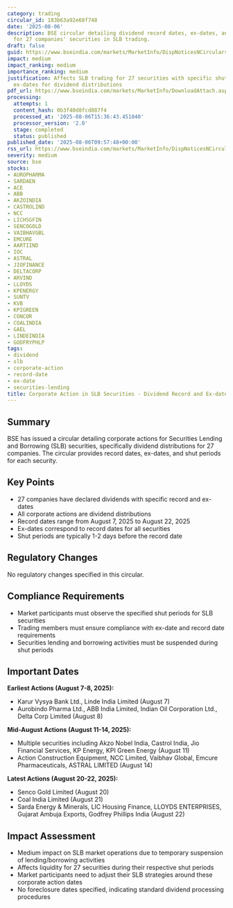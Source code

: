 ```yaml
---
category: trading
circular_id: 183b63a92e68f748
date: '2025-08-06'
description: BSE circular detailing dividend record dates, ex-dates, and shut periods
  for 27 companies' securities in SLB trading.
draft: false
guid: https://www.bseindia.com/markets/MarketInfo/DispNoticesNCirculars.aspx?Noticeid={0A8EB03A-C950-470C-8FAA-F00A5C552535}&noticeno=20250806-11&dt=08/06/2025&icount=11&totcount=57&flag=0
impact: medium
impact_ranking: medium
importance_ranking: medium
justification: Affects SLB trading for 27 securities with specific shut periods and
  ex-dates for dividend distributions
pdf_url: https://www.bseindia.com/markets/MarketInfo/DownloadAttach.aspx?id=20250806-11&attachedId=fefec8b6-20cf-484e-b2eb-c506936c2138
processing:
  attempts: 1
  content_hash: 0b3f40d8fcd887f4
  processed_at: '2025-08-06T15:36:43.451040'
  processor_version: '2.0'
  stage: completed
  status: published
published_date: '2025-08-06T09:57:48+00:00'
rss_url: https://www.bseindia.com/markets/MarketInfo/DispNoticesNCirculars.aspx?Noticeid={0A8EB03A-C950-470C-8FAA-F00A5C552535}&noticeno=20250806-11&dt=08/06/2025&icount=11&totcount=57&flag=0
severity: medium
source: bse
stocks:
- AUROPHARMA
- SARDAEN
- ACE
- ABB
- AKZOINDIA
- CASTROLIND
- NCC
- LICHSGFIN
- SENCOGOLD
- VAIBHAVGBL
- EMCURE
- AARTIIND
- IOC
- ASTRAL
- JIOFINANCE
- DELTACORP
- ARVIND
- LLOYDS
- KPENERGY
- SUNTV
- KVB
- KPIGREEN
- CONCOR
- COALINDIA
- GAEL
- LINDEINDIA
- GODFRYPHLP
tags:
- dividend
- slb
- corporate-action
- record-date
- ex-date
- securities-lending
title: Corporate Action in SLB Securities - Dividend Record and Ex-dates
---
```


## Summary

BSE has issued a circular detailing corporate actions for Securities Lending and Borrowing (SLB) securities, specifically dividend distributions for 27 companies. The circular provides record dates, ex-dates, and shut periods for each security.

## Key Points

- 27 companies have declared dividends with specific record and ex-dates
- All corporate actions are dividend distributions
- Record dates range from August 7, 2025 to August 22, 2025
- Ex-dates correspond to record dates for all securities
- Shut periods are typically 1-2 days before the record date

## Regulatory Changes

No regulatory changes specified in this circular.

## Compliance Requirements

- Market participants must observe the specified shut periods for SLB securities
- Trading members must ensure compliance with ex-date and record date requirements
- Securities lending and borrowing activities must be suspended during shut periods

## Important Dates

**Earliest Actions (August 7-8, 2025):**
- Karur Vysya Bank Ltd., Linde India Limited (August 7)
- Aurobindo Pharma Ltd., ABB India Limited, Indian Oil Corporation Ltd., Delta Corp Limited (August 8)

**Mid-August Actions (August 11-14, 2025):**
- Multiple securities including Akzo Nobel India, Castrol India, Jio Financial Services, KP Energy, KPI Green Energy (August 11)
- Action Construction Equipment, NCC Limited, Vaibhav Global, Emcure Pharmaceuticals, ASTRAL LIMITED (August 14)

**Latest Actions (August 20-22, 2025):**
- Senco Gold Limited (August 20)
- Coal India Limited (August 21)
- Sarda Energy & Minerals, LIC Housing Finance, LLOYDS ENTERPRISES, Gujarat Ambuja Exports, Godfrey Phillips India (August 22)

## Impact Assessment

- Medium impact on SLB market operations due to temporary suspension of lending/borrowing activities
- Affects liquidity for 27 securities during their respective shut periods
- Market participants need to adjust their SLB strategies around these corporate action dates
- No foreclosure dates specified, indicating standard dividend processing procedures
